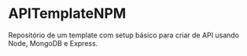# APITemplateNPM
Repositório de um template com setup básico para criar de API usando Node, MongoDB e Express.
